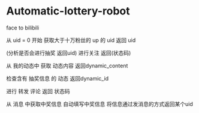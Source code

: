 # Automatic-lottery-robot
face to bilibili

从 uid = 0 开始
获取大于十万粉丝的 up 的 uid
  返回 uid 
  
(分析是否会进行抽奖 返回uid)
进行关注
  返回(状态码)

从 我的动态中 获取 动态内容
  返回dynamic_content

检查含有 抽奖信息 的 动态
  返回dynamic_id

进行 转发 评论
  返回 状态码
  
从 消息 中获取中奖信息
  自动填写中奖信息
  将信息通过发消息的方式返回某个uid
